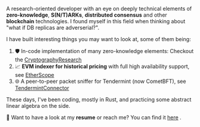 A research-oriented developer with an eye on deeply technical elements of **zero-knowledge**, **S(N/T)ARKs**, **distributed consensus** and other **blockchain** technologies. I found myself in this field when thinking about "what if DB replicas are adverserial?". 

I have built interesting things you may want to look at, some of them being:

1. 🛡️ In-code implementation of many zero-knowledge elements: Checkout the [CryptographyResearch](https://github.com/supragya/CryptographyResearch) 
2. 📈 **EVM indexer for historical pricing** with full high availability support, see [EtherScope](https://github.com/supragya/EtherScope) 
3. 🌐 A peer-to-peer packet sniffer for Tendermint (now CometBFT), see [TendermintConnector](https://github.com/supragya/TendermintConnector) 

These days, I've been coding, mostly in Rust, and practicing some abstract linear algebra on the side.

📄 Want to have a look at my **resume** or reach me? You can find it [here](https://github.com/supragya/ResumeTEX/blob/master/resume.pdf) .
